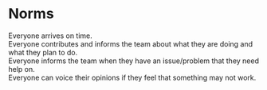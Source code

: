 # Norms
Everyone arrives on time. <br />
Everyone contributes and informs the team about what they are doing and what they plan to do. <br />
Everyone informs the team when they have an issue/problem that they need help on. <br />
Everyone can voice their opinions if they feel that something may not work. <br />
